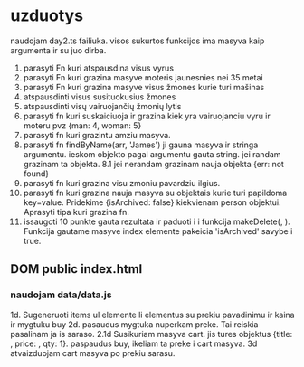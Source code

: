 # uzduotys

naudojam day2.ts failiuka.
visos sukurtos funkcijos ima masyva kaip argumenta ir su juo dirba.

1. parasyti Fn kuri atspausdina visus vyrus
2. parasyti Fn kuri grazina masyve moteris jaunesnies nei 35 metai
3. parasyti Fn kuri grazina masyve visus žmones kurie turi mašinas
4. atspausdinti visus susituokusius žmones
5. atspausdinti visų vairuojančių žmonių lytis
6. parasyti fn kuri suskaiciuoja ir grazina kiek yra vairuojanciu vyru ir moteru
   pvz {man: 4, woman: 5}
7. parasyti fn kuri grazintu amziu masyva.
8. parasyti fn findByName(arr, 'James') ji gauna masyva ir stringa argumentu. ieskom objekto pagal argumentu gauta string. jei randam grazinam ta objekta.
   8.1 jei nerandam grazinam nauja objekta {err: not found}
9. parasyti fn kuri grazina visu zmoniu pavardziu ilgius.
10. parasyti fn kuri grazina nauja masyva su objektais kurie turi papildoma key=value. Pridekime {isArchived: false} kiekvienam person objektui. Aprasyti tipa kuri grazina fn.
11. issaugoti 10 punkte gauta rezultata ir paduoti i i funkcija makeDelete(<arr>, <index>). Funkcija gautame masyve index elemente pakeicia 'isArchived' savybe i true.

## DOM public index.html

### naudojam data/data.js

1d. Sugeneruoti items ul elemente li elementus su prekiu pavadinimu ir kaina ir mygtuku buy
2d. pasaudus mygtuka nuperkam preke. Tai reiskia pasalinam ja is saraso.
2.1d Susikuriam masyva cart. jis tures objektus {title: , price: , qty: 1}. paspaudus buy, ikeliam ta preke i cart masyva.
3d atvaizduojam cart masyva po prekiu sarasu.
